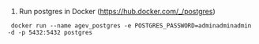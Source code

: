 1. Run postgres in Docker (https://hub.docker.com/_/postgres)

```
 docker run --name agev_postgres -e POSTGRES_PASSWORD=adminadminadmin -d -p 5432:5432 postgres
```
